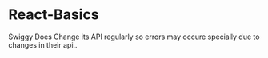 # React-Basics

Swiggy Does Change its API regularly so errors may occure specially due to changes in their api.. 